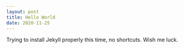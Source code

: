 ```yaml
---
layout: post
title: Hello World
date: 2020-11-25
---
```


Trying to install Jekyll properly this time, no shortcuts. Wish me luck.

